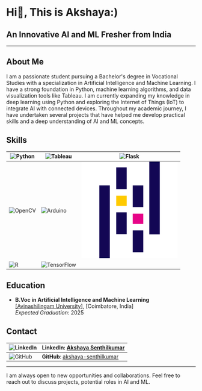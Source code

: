 # Hi👋, This is Akshaya:)

## An Innovative AI and ML Fresher from India
---

## About Me

I am a passionate student pursuing a Bachelor's degree in Vocational Studies with a specialization in Artificial Intelligence and Machine Learning. I have a strong foundation in Python, machine learning algorithms, and data visualization tools like Tableau. I am currently expanding my knowledge in deep learning using Python and exploring the Internet of Things (IoT) to integrate AI with connected devices. Throughout my academic journey, I have undertaken several projects that have helped me develop practical skills and a deep understanding of AI and ML concepts.

## Skills

| ![Python](https://img.icons8.com/ios/50/000000/python.png) | ![Tableau](https://img.icons8.com/ios/50/000000/tableau-software.png) | ![Flask](https://img.icons8.com/ios/50/000000/flask.png) |
|-------------------------------------------------------------|-------------------------------------------------------------|------------------------------------------------------------|
| ![OpenCV](https://www.vectorlogo.zone/logos/opencv/opencv-icon.svg) | ![Arduino](https://img.icons8.com/ios/50/000000/arduino.png) | ![Pandas](https://raw.githubusercontent.com/devicons/devicon/2ae2a900d2f041da66e950e4d48052658d850630/icons/pandas/pandas-original.svg) |
| ![R](https://img.icons8.com/ios/50/000000/r.png) | ![TensorFlow](https://img.icons8.com/color/50/000000/tensorflow.png) | 




## Education

- **B.Voc in Artificial Intelligence and Machine Learning**  
  [[Avinashilingam University]](https://www.google.com/search?gs_ssp=eJzj4tLP1TcwTjYxTCoxYPSSTCzLzEsszsjMycxLT8xVKM3LLEstKs4sqQQA9yQNwg&q=avinashilingam+university&oq=avin&gs_lcrp=EgZjaHJvbWUqDAgCEC4YJxiABBiKBTIGCAAQRRg8MgYIARBFGDkyDAgCEC4YJxiABBiKBTIGCAMQRRg7Mg8IBBAuGA0YxwEY0QMYgAQyCQgFEAAYDRiABDIGCAYQRRg8MgYIBxBFGDzSAQgzNjk3ajBqN6gCCLACAQ&sourceid=chrome&ie=UTF-8), [Coimbatore, India]  
  *Expected Graduation:* 2025

## Contact


| ![LinkedIn](https://img.icons8.com/ios-filled/20/000000/linkedin.png) | **LinkedIn**: [Akshaya Senthilkumar](https://linkedin.com/in/akshaya-senthilkumar-72176224a) |
|---------------------------------------------------------|-------------------------------------------------------------|
| ![GitHub](https://img.icons8.com/ios-glyphs/20/000000/github.png) | **GitHub**: [akshaya-senthilkumar](https://github.com/akshaya-senthilkumar) |



---

I am always open to new opportunities and collaborations. Feel free to reach out to discuss projects, potential roles in AI and ML.
